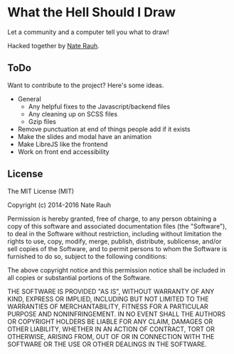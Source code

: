 # What the Hell Should I Draw

Let a community and a computer tell you what to draw!

Hacked together by [Nate Rauh](https://www.twitter.com/natethepirate).

## ToDo

Want to contribute to the project? Here's some ideas.

* General
	- Any helpful fixes to the Javascript/backend files
	- Any cleaning up on SCSS files
	- Gzip files
* Remove punctuation at end of things people add if it exists
* Make the slides and modal have an animation
* Make LibreJS like the frontend
* Work on front end accessibility

## License

The MIT License (MIT)

Copyright (c) 2014-2016 Nate Rauh

Permission is hereby granted, free of charge, to any person obtaining a copy
of this software and associated documentation files (the "Software"), to deal
in the Software without restriction, including without limitation the rights
to use, copy, modify, merge, publish, distribute, sublicense, and/or sell
copies of the Software, and to permit persons to whom the Software is
furnished to do so, subject to the following conditions:

The above copyright notice and this permission notice shall be included in all
copies or substantial portions of the Software.

THE SOFTWARE IS PROVIDED "AS IS", WITHOUT WARRANTY OF ANY KIND, EXPRESS OR
IMPLIED, INCLUDING BUT NOT LIMITED TO THE WARRANTIES OF MERCHANTABILITY,
FITNESS FOR A PARTICULAR PURPOSE AND NONINFRINGEMENT. IN NO EVENT SHALL THE
AUTHORS OR COPYRIGHT HOLDERS BE LIABLE FOR ANY CLAIM, DAMAGES OR OTHER
LIABILITY, WHETHER IN AN ACTION OF CONTRACT, TORT OR OTHERWISE, ARISING FROM,
OUT OF OR IN CONNECTION WITH THE SOFTWARE OR THE USE OR OTHER DEALINGS IN THE
SOFTWARE.
